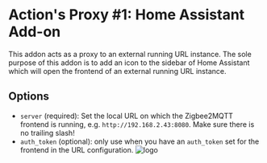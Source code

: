 # Action's Proxy #1: Home Assistant Add-on

This addon acts as a proxy to an external running URL instance. 
The sole purpose of this addon is to add an icon to the sidebar of Home Assistant which will open the frontend of an external running URL instance.

## Options

- `server` (required): Set the local URL on which the Zigbee2MQTT frontend is running, e.g. `http://192.168.2.43:8080`. Make sure there is no trailing slash!
- `auth_token` (optional): only use when you have an `auth_token` set for the frontend in the URL configuration.
![logo](https://github.com/user-attachments/assets/c07b7602-4956-41dc-a0c1-11a2db1ce4e8)
